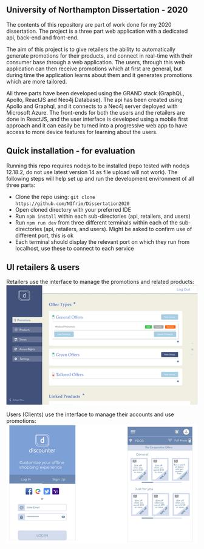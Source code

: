 ## University of Northampton Dissertation - 2020
The contents of this repository are part of work done for my 2020 dissertation. The project is a three part web 
application with a dedicated api, back-end and front-end. 

The aim of this project is to give retailers the ability to automatically generate
promotions for their products, and connect in real-time with their consumer base through a web application. The users, through this web application can then receive promotions which at first are general, but
during time the application learns about them and it generates promotions which are more tailored.

All three parts have been developed using the GRAND stack (GraphQL, Apollo, ReactJS and Neo4j Database). The api has
been created using Apollo and Graphql, and it connects to a Neo4j server deployed with Microsoft Azure. The front-ends
for both the users and the retailers are done in ReactJS, and the user interface is developed using a mobile first approach
and it can easily be turned into a progressive web app to have access to more device features for learning about the users.

## Quick installation - for evaluation
Running this repo requires nodejs to be installed (repo tested with nodejs 12.18.2, do not use latest version 14 as file upload will not work). The following steps will help set up and run the development environment of all three parts:
- Clone the repo using: ```git clone https://github.com/NIfrim/Dissertation2020```
- Open cloned directory with your preferred IDE
- Run ```npm install``` within each sub-directories (api, retailers, and users)
- Run ```npm run dev``` from three different terminals within each of the sub-directories (api, retailers, and users). Might be asked to confirm use of different port, this is ok
- Each terminal should display the relevant port on which they run from localhost, use these to connect to each service

## UI retailers & users
Retailers use the interface to manage the promotions and related products:
![Retailers UI sample](retailers.png)

Users (Clients) use the interface to manage their accounts and use promotions:
![Users UI sample](users.png)

